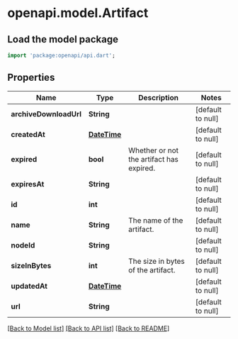 # openapi.model.Artifact

## Load the model package
```dart
import 'package:openapi/api.dart';
```

## Properties
Name | Type | Description | Notes
------------ | ------------- | ------------- | -------------
**archiveDownloadUrl** | **String** |  | [default to null]
**createdAt** | [**DateTime**](DateTime.md) |  | [default to null]
**expired** | **bool** | Whether or not the artifact has expired. | [default to null]
**expiresAt** | **String** |  | [default to null]
**id** | **int** |  | [default to null]
**name** | **String** | The name of the artifact. | [default to null]
**nodeId** | **String** |  | [default to null]
**sizeInBytes** | **int** | The size in bytes of the artifact. | [default to null]
**updatedAt** | [**DateTime**](DateTime.md) |  | [default to null]
**url** | **String** |  | [default to null]

[[Back to Model list]](../README.md#documentation-for-models) [[Back to API list]](../README.md#documentation-for-api-endpoints) [[Back to README]](../README.md)


